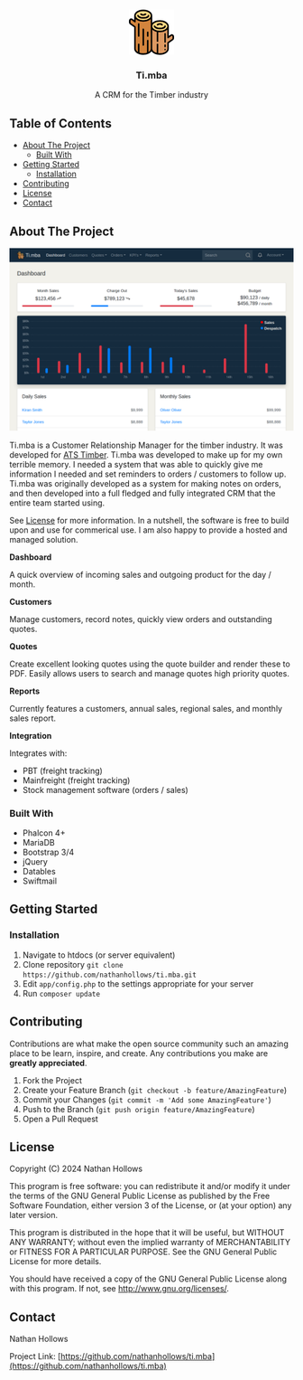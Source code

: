 <br />
<p align="center">
  <img src="public/mstile-144x144.png" alt="Logo" width="80" height="80">

  <h3 align="center">Ti.mba</h3>

  <p align="center">
   A CRM for the Timber industry
  </p>
</p>

<description>
   
## Table of Contents

* [About The Project](#about-the-project)
  * [Built With](#built-with)
* [Getting Started](#getting-started)
  * [Installation](#installation)
* [Contributing](#contributing)
* [License](#license)
* [Contact](#contact)

## About The Project

![Ti.mba Dashboard](/docs/dashboard.png)

Ti.mba is a Customer Relationship Manager for the timber industry. It was developed for [ATS Timber](atstimber.co.nz). Ti.mba was developed to make up for my own terrible memory. I needed a system that was able to quickly give me information I needed and set reminders to orders / customers to follow up. Ti.mba was originally developed as a system for making notes on orders, and then developed into a full fledged and fully integrated CRM that the entire team started using.

See [License](#license) for more information. In a nutshell, the software is free to build upon and use for commerical use. I am also happy to provide a hosted and managed solution.

**Dashboard**

A quick overview of incoming sales and outgoing product for the day / month.

**Customers**

Manage customers, record notes, quickly view orders and outstanding quotes.

**Quotes**

Create excellent looking quotes using the quote builder and render these to PDF. Easily allows users to search and manage quotes high priority quotes.

**Reports**

Currently features a customers, annual sales, regional sales, and monthly sales report.

**Integration**

Integrates with:

- PBT (freight tracking)
- Mainfreight (freight tracking)
- Stock management software (orders / sales)

### Built With

* Phalcon 4+
* MariaDB
* Bootstrap 3/4
* jQuery
* Datables
* Swiftmail
 
## Getting Started

### Installation

1. Navigate to htdocs (or server equivalent)
2. Clone repository `git clone https://github.com/nathanhollows/ti.mba.git`
3. Edit `app/config.php` to the settings appropriate for your server
4. Run `composer update`

<instructions>

## Contributing

Contributions are what make the open source community such an amazing place to be learn, inspire, and create. Any contributions you make are **greatly appreciated**.

1. Fork the Project
2. Create your Feature Branch (`git checkout -b feature/AmazingFeature`)
3. Commit your Changes (`git commit -m 'Add some AmazingFeature'`)
4. Push to the Branch (`git push origin feature/AmazingFeature`)
5. Open a Pull Request

## License

Copyright (C) 2024 Nathan Hollows

This program is free software: you can redistribute it and/or modify it under the terms of the GNU General Public License as published by the Free Software Foundation, either version 3 of the License, or (at your option) any later version.

This program is distributed in the hope that it will be useful, but WITHOUT ANY WARRANTY; without even the implied warranty of MERCHANTABILITY or FITNESS FOR A PARTICULAR PURPOSE.  See the GNU General Public License for more details.

You should have received a copy of the GNU General Public License along with this program.  If not, see <http://www.gnu.org/licenses/>.

<license>

## Contact

Nathan Hollows

Project Link: [https://github.com/nathanhollows/ti.mba](https://github.com/nathanhollows/ti.mba)
